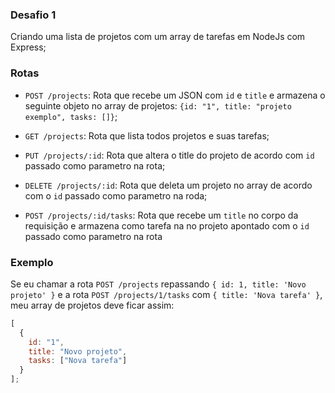 ### Desafio 1
Criando uma lista de projetos com um array de tarefas em NodeJs com Express;

### Rotas
- `POST /projects`: Rota que recebe um JSON com `id` e `title` e armazena o seguinte objeto no array de projetos: `{id: "1", title: "projeto exemplo", tasks: []}`;

- `GET /projects`: Rota que lista todos projetos e suas tarefas;

- `PUT /projects/:id`: Rota que altera o title do projeto de acordo com `id` passado como parametro na rota;

- `DELETE /projects/:id`: Rota que deleta um projeto no array de acordo com o `id` passado como parametro na roda;

- `POST /projects/:id/tasks`: Rota que recebe um `title` no corpo da requisição e armazena como tarefa na no projeto apontado com o `id` passado como parametro na rota


### Exemplo

Se eu chamar a rota `POST /projects` repassando `{ id: 1, title: 'Novo projeto' }` e a rota `POST /projects/1/tasks` com `{ title: 'Nova tarefa' }`, meu array de projetos deve ficar assim:

```js
[
  {
    id: "1",
    title: "Novo projeto",
    tasks: ["Nova tarefa"]
  }
];
```